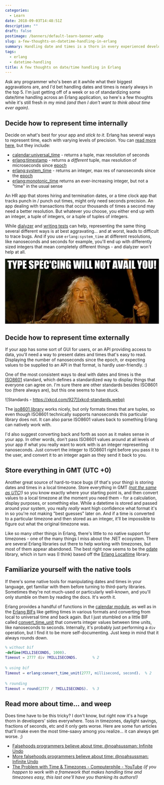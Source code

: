 ```yaml
---
categories:
  - Learn
date: 2018-09-03T14:48:51Z
description: ""
draft: false
postimage: /banners/default-learn-banner.webp
slug: a-few-thoughts-on-datetime-handling-in-erlang
summary: Handling date and times is a thorn in every experienced developer's side. If you haven't had the pleasure yet, you will. ;) Coming off a week of standardizing some datetimes across an Erlang app, here's a few personal thoughts.
tags:
  - erlang
  - datetime-handling
title: A few thoughts on date/time handling in Erlang
---
```

Ask any programmer who's been at it awhile what their biggest aggravations are, and I'd bet handling dates and times is nearly always in the top 5. I'm just getting off of a week or so of standardizing some date/time handling across an Erlang application, so here's a few thoughts while it's still fresh in my mind _(and then I don't want to think about time ever again)_.

## Decide how to represent time internally

Decide on what's best for your app and _stick to it_. Erlang has several ways to represent time, each with varying levels of precision. You can [read more here](https://learnyousomeerlang.com/time), but they include:

- [calendar:universal_time](http://erlang.org/doc/man/calendar.html#universal_time-0) - returns a tuple, max resolution of seconds
- [erlang:timestamp](https://erldocs.com/18.0/erts/erlang.html#timestamp/0) - returns a _different_ tuple, max resolution of microseconds since [epoch](https://stackoverflow.com/a/1090945/301857)
- [erlang:system_time](https://erldocs.com/18.0/erts/erlang.html#system_time/0) - returns an integer, max res of nanoseconds since the [epoch](https://stackoverflow.com/a/1090945/301857)
- [erlang:monotonic_time](https://erldocs.com/18.0/erts/erlang.html#monotonic_time/0) returns an ever-increasing integer, but not a "time" in the usual sense

An HR app that stores hiring and termination dates, or a time clock app that tracks punch in / punch out times, might only need seconds precision. An app dealing with transactions that occur thousands of times a second may need a better resolution. But whatever you choose, you either end up with an integer, a tuple of integers, or a tuple of tuples of integers.

While [dialyzer](https://learnyousomeerlang.com/dialyzer) and [writing tests](https://learnyousomeerlang.com/eunit) can help, representing the same thing several different ways is at best aggravating... and at worst, leads to difficult to trace bugs. And if you use `erlang:system_time` at different resolutions, like nanoseconds and seconds for example, you'll end up with differently sized integers that mean completely different things - and dialyzer won't help at all.

![](spec-gandalf.png)

## Decide how to represent time externally

If your app has some sort of GUI for users, or an API providing access to data, you'll need a way to present dates and times that's easy to read. Displaying the number of nanoseconds since the epoch, or expecting values to be supplied to an API in that format, is hardly user-friendly. :)

One of the most consistent ways to deal with dates and times is the [ISO8601](https://www.w3.org/TR/NOTE-datetime) standard, which defines a standardized way to display things that everyone can agree on. I'm sure there are other standards besides ISO8601 too (there always are), but this one seems to have stuck.

![Standards - https://xkcd.com/927](xkcd-standards.webp)

The [iso8601 library](https://github.com/erlsci/iso8601) works nicely, but only formats times that are tuples, so even though ISO8601 technically supports nanoseconds this particular library does not. It can also parse ISO8601 values back to something Erlang can natively work with.

I'd also suggest converting back and forth as soon as it makes sense in your app. In other words, don't pass ISO8601 values around at all levels of your app if what you really want to work with is an integer representing nanoseconds. Just convert the integer to ISO8601 right before you pass it to the user, and convert it to an integer again as they send it back to you.

## Store everything in GMT (UTC +0)

Another great source of hard-to-trace bugs (if that's your thing) is storing dates and times in a local timezone. Store everything in GMT _(_[_not the same as UTC_](https://www.timeanddate.com/time/gmt-utc-time.html)_!)_ so you know exactly where your starting point is, and then convert values to a local timezone at the moment you need them - for a calculation, display purposes, or something else. While a datetime is stored and passed around your system, you really _really_ want high confidence what format it's in so you're not making "best guesses" later on. And if a time is converted to a particular timezone and then stored as an integer, it'll be impossible to figure out what the original timezone was.

Like so many other things in Erlang, there's little to no native support for timezones - one of the many things I miss about the .NET ecosystem. There are several Erlang libraries out there to help working with timezones, but most of them appear abandoned. The best right now seems to be the [qdate](https://github.com/choptastic/qdate) library, which in turn was (I think) based off the [Erlang Localtime](https://github.com/dmitryme/erlang_localtime) library.

## Familiarize yourself with the native tools

If there's some native tools for manipulating dates and times in your language, get familiar with them before turning to third-party libraries. Sometimes they're not much-used or particularly well-known, and you'll only stumble on them by reading the docs. It's worth it.

Erlang provides a handful of functions in the [calendar module](http://erlang.org/doc/man/calendar.html), as well as in the [Erlang BIFs](http://erlang.org/doc/man/erlang.html) like getting times in various formats and converting from local to universal time and back again. But I just stumbled on a little BIF called [convert_time_unit](http://erlang.org/doc/man/erlang.html#convert_time_unit-3) that converts integer values between time units, like nanoseconds to seconds. Internally, it's probably just performing a `div` operation, but I find it to be more self-documenting. Just keep in mind that it always rounds down.

```erlang
% without bif
-define(MILLISECONDS, 1000).
Timeout = 2777 div ?MILLISECONDS.       % 2

% using bif
Timeout = erlang:convert_time_unit(2777, millisecond, second).  % 2

% rounding
Timeout = round(2777 / ?MILLISECONDS).  % 3
```

## Read more about time... and weep

Does time have to be this tricky? I don't know, but right now it's a huge thorn in developers' sides everywhere. Toss in timezones, daylight savings, fractions of seconds, etc and it only gets worse. Here are some fun articles that'll make even the most time-saavy among you realize... it can always get worse. ;)

- [Falsehoods programmers believe about time: @noahsussman: Infinite Undo](https://infiniteundo.com/post/25326999628/falsehoods-programmers-believe-about-time)
- [More falsehoods programmers believe about time: @noahsussman: Infinite Undo](https://infiniteundo.com/post/25509354022/more-falsehoods-programmers-believe-about-time)
- [The Problem with Time & Timezones - Computerphile - YouTube](https://www.youtube.com/watch?v=-5wpm-gesOY)  _(if you happen to work with a framework that makes handling time and timezones easy, this last one'll have you thanking its authors!)_
